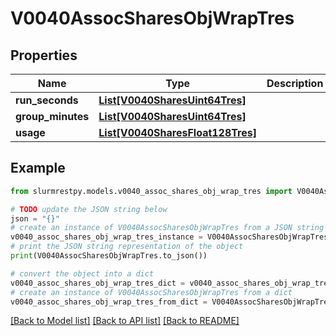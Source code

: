 # V0040AssocSharesObjWrapTres


## Properties

Name | Type | Description | Notes
------------ | ------------- | ------------- | -------------
**run_seconds** | [**List[V0040SharesUint64Tres]**](V0040SharesUint64Tres.md) |  | [optional]
**group_minutes** | [**List[V0040SharesUint64Tres]**](V0040SharesUint64Tres.md) |  | [optional]
**usage** | [**List[V0040SharesFloat128Tres]**](V0040SharesFloat128Tres.md) |  | [optional]

## Example

```python
from slurmrestpy.models.v0040_assoc_shares_obj_wrap_tres import V0040AssocSharesObjWrapTres

# TODO update the JSON string below
json = "{}"
# create an instance of V0040AssocSharesObjWrapTres from a JSON string
v0040_assoc_shares_obj_wrap_tres_instance = V0040AssocSharesObjWrapTres.from_json(json)
# print the JSON string representation of the object
print(V0040AssocSharesObjWrapTres.to_json())

# convert the object into a dict
v0040_assoc_shares_obj_wrap_tres_dict = v0040_assoc_shares_obj_wrap_tres_instance.to_dict()
# create an instance of V0040AssocSharesObjWrapTres from a dict
v0040_assoc_shares_obj_wrap_tres_from_dict = V0040AssocSharesObjWrapTres.from_dict(v0040_assoc_shares_obj_wrap_tres_dict)
```
[[Back to Model list]](../README.md#documentation-for-models) [[Back to API list]](../README.md#documentation-for-api-endpoints) [[Back to README]](../README.md)


